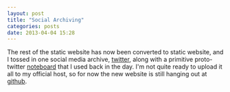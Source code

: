 ```yaml
---
layout: post
title: "Social Archiving"
categories: posts
date: 2013-04-04 15:28
---
```

The rest of the static website has now been converted to static website, and I tossed in one social media archive, [twitter](/social/tweets/), along with a primitive proto-twitter [noteboard](/social/notes/) that I used back in the day.  I'm not quite ready to upload it all to my official host, so for now the new website is still hanging out at [github](http://mcdemarco.github.com).

